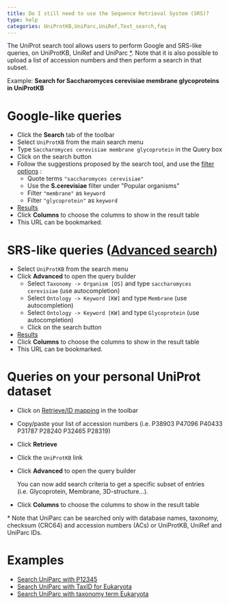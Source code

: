 ```yaml
---
title: Do I still need to use the Sequence Retrieval System (SRS)?
type: help
categories: UniProtKB,UniParc,UniRef,Text_search,faq
---
```


The UniProt search tool allows users to perform Google and SRS-like queries, on UniProtKB, UniRef and UniParc [\*](https://www.uniprot.org/#note-uniparc). Note that it is also possible to upload a list of accession numbers and then perform a search in that subset.

Example: **Search for Saccharomyces cerevisiae membrane glycoproteins in UniProtKB**

# Google-like queries

- Click the **Search** tab of the toolbar
- Select `UniProtKB` from the main search menu
- Type `Saccharomyces cerevisiae membrane glycoprotein` in the Query box
- Click on the search button
- Follow the suggestions proposed by the search tool, and use the [filter options](https://www.uniprot.org/help/filter_options) :
  - Quote terms `"saccharomyces cerevisiae"`
  - Use the **S.cerevisiae** filter under "Popular organisms"
  - Filter `"membrane"` as `keyword`
  - Filter `"glycoprotein"` as `keyword`
- [Results](https://www.uniprot.org/uniprotkb?query=organism%3A%22saccharomyces+cerevisiae%22+AND+keyword%3Amembrane+AND+keyword%3Aglycoprotein)
- Click **Columns** to choose the columns to show in the result table
- This URL can be bookmarked.

# SRS-like queries ([Advanced search](https://www.uniprot.org/help/advanced_search))

- Select `UniProtKB` from the search menu
- Click **Advanced** to open the query builder
  - Select `Taxonomy -> Organism [OS]` and type `saccharomyces cerevisiae` (use autocompletion)
  - Select `Ontology -> Keyword [KW]` and type `Membrane` (use autocompletion)
  - Select `Ontology -> Keyword [KW]` and type `Glycoprotein` (use autocompletion)
  - Click on the search button
- [Results](<https://www.uniprot.org/uniprotkb?query=(organism_id:4932)%20AND%20(keyword:KW-0472)%20AND%20(keyword:KW-0325)>)
- Click **Columns** to choose the columns to show in the result table
- This URL can be bookmarked.

# Queries on your personal UniProt dataset

- Click on [Retrieve/ID mapping](https://www.uniprot.org/id-mapping) in the toolbar

- Copy/paste your list of accession numbers (i.e. P38903 P47096 P40433 P31787 P28240 P32465 P28319)

- Click **Retrieve**

- Click the `UniProtKB` link

- Click **Advanced** to open the query builder

  You can now add search criteria to get a specific subset of entries (i.e. Glycoprotein, Membrane, 3D-structure...).

- Click **Columns** to choose the columns to show in the result table

\* Note that UniParc can be searched only with database names, taxonomy, checksum (CRC64) and accession numbers (ACs) or UniProtKB, UniRef and UniParc IDs.

# Examples

- [Search UniParc with P12345](https://www.uniprot.org/uniparc/?query=P12345)
- [Search UniParc with TaxID for Eukaryota](<https://www.uniprot.org/uniparc?query=(taxonomy_id:2759)>)
- [Search UniParc with taxonomy term Eukaryota](https://www.uniprot.org/uniparc/?query=taxonomy:Eukaryota)
